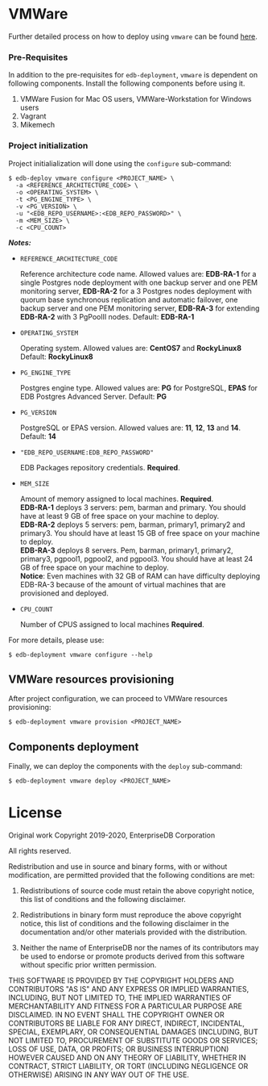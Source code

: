 # VMWare

Further detailed process on how to deploy using `vmware` can be found 
[here](https://docs.google.com/document/d/1B6VBFElAeY7Hz_m-pE43yVqWZpZ9ifMv-UmBO-sAhf4/edit?usp=sharing).

### Pre-Requisites
In addition to the pre-requisites for `edb-deployment`,
`vmware` is dependent on following components. Install the following
components before using it.

1. VMWare Fusion for Mac OS users, VMWare-Workstation for Windows users
2. Vagrant
3. Mikemech

### Project initialization

Project initialialization will done using the `configure` sub-command:
```shell
$ edb-deploy vmware configure <PROJECT_NAME> \
  -a <REFERENCE_ARCHITECTURE_CODE> \
  -o <OPERATING_SYSTEM> \
  -t <PG_ENGINE_TYPE> \
  -v <PG_VERSION> \
  -u "<EDB_REPO_USERNAME>:<EDB_REPO_PASSWORD>" \
  -m <MEM_SIZE> \
  -c <CPU_COUNT>
```

***Notes:***

  * `REFERENCE_ARCHITECTURE_CODE`

    Reference architecture code name. Allowed values are: **EDB-RA-1** for a
    single Postgres node deployment with one backup server and one PEM
    monitoring server, **EDB-RA-2** for a 3 Postgres nodes deployment with
    quorum base synchronous replication and automatic failover, one backup
	server and one PEM monitoring server, **EDB-RA-3** for extending
	**EDB-RA-2** with 3 PgPoolII nodes. Default: **EDB-RA-1**

  * `OPERATING_SYSTEM`

    Operating system. Allowed values are: **CentOS7** and **RockyLinux8**
    Default: **RockyLinux8**

  * `PG_ENGINE_TYPE`

     Postgres engine type. Allowed values are: **PG** for PostgreSQL, **EPAS**
     for EDB Postgres Advanced Server. Default: **PG**

  * `PG_VERSION`

    PostgreSQL or EPAS version. Allowed values are: **11**, **12**, **13** and **14**.
    Default: **14**

  * `"EDB_REPO_USERNAME:EDB_REPO_PASSWORD"`

    EDB Packages repository credentials. **Required**.

  * `MEM_SIZE`

    Amount of memory assigned to local machines. **Required**.  
    **EDB-RA-1** deploys 3 servers: pem, barman and primary. 
    You should have at least 9 GB of free space on your machine to deploy.  
    **EDB-RA-2** deploys 5 servers: pem, barman, primary1, primary2 and primary3. 
    You should have at least 15 GB of free space on your machine to deploy.  
    **EDB-RA-3** deploys 8 servers. Pem, barman, primary1, primary2, primary3, pgpool1, pgpool2, and pgpool3. 
    You should have at least 24 GB of free space on your machine to deploy.  
    **Notice**: Even machines with 32 GB of RAM can have difficulty deploying EDB-RA-3 because of the amount of virtual machines that are provisioned and deployed.


  * `CPU_COUNT`

    Number of CPUS assigned to local machines **Required**.

For more details, please use:
```shell
$ edb-deployment vmware configure --help
```

## VMWare resources provisioning

After project configuration, we can proceed to VMWare resources provisioning:
```shell
$ edb-deployment vmware provision <PROJECT_NAME>
```

## Components deployment

Finally, we can deploy the components with the `deploy` sub-command:
```shell
$ edb-deployment vmware deploy <PROJECT_NAME>
```

# License

Original work Copyright 2019-2020, EnterpriseDB Corporation

All rights reserved.

Redistribution and use in source and binary forms, with or without
modification, are permitted provided that the following conditions are met:

1. Redistributions of source code must retain the above copyright notice, this
list of conditions and the following disclaimer.

2. Redistributions in binary form must reproduce the above copyright notice,
this list of conditions and the following disclaimer in the documentation
and/or other materials provided with the distribution.

3. Neither the name of EnterpriseDB nor the names of its contributors may be
used to endorse or promote products derived from this software without specific
prior written permission.

THIS SOFTWARE IS PROVIDED BY THE COPYRIGHT HOLDERS AND CONTRIBUTORS "AS IS" AND
ANY EXPRESS OR IMPLIED WARRANTIES, INCLUDING, BUT NOT LIMITED TO, THE IMPLIED
WARRANTIES OF MERCHANTABILITY AND FITNESS FOR A PARTICULAR PURPOSE ARE
DISCLAIMED. IN NO EVENT SHALL THE COPYRIGHT OWNER OR CONTRIBUTORS BE LIABLE FOR
ANY DIRECT, INDIRECT, INCIDENTAL, SPECIAL, EXEMPLARY, OR CONSEQUENTIAL DAMAGES
(INCLUDING, BUT NOT LIMITED TO, PROCUREMENT OF SUBSTITUTE GOODS OR SERVICES;
LOSS OF USE, DATA, OR PROFITS; OR BUSINESS INTERRUPTION) HOWEVER CAUSED AND ON
ANY THEORY OF LIABILITY, WHETHER IN CONTRACT, STRICT LIABILITY, OR TORT
(INCLUDING NEGLIGENCE OR OTHERWISE) ARISING IN ANY WAY OUT OF THE USE.
